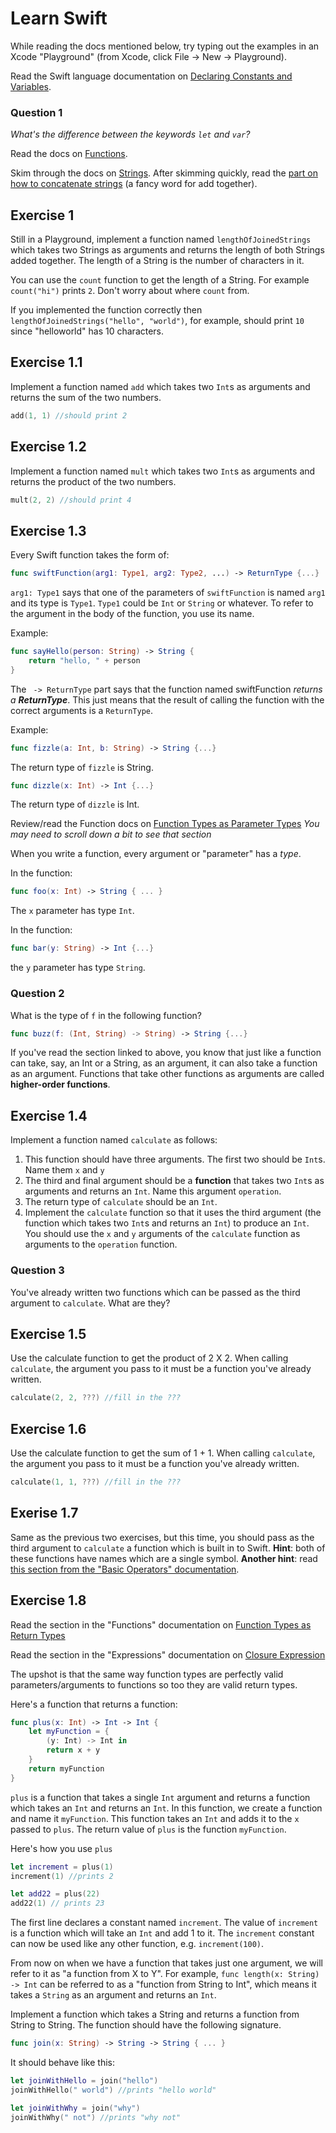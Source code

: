 # Learn Swift

While reading the docs mentioned below, try typing out the examples in an Xcode "Playground" (from Xcode, click File -> New -> Playground). 

Read the Swift language documentation on [Declaring Constants and Variables](https://developer.apple.com/library/ios/documentation/Swift/Conceptual/Swift_Programming_Language/TheBasics.html#//apple_ref/doc/uid/TP40014097-CH5-ID310). 

### Question 1
*What's the difference between the keywords `let` and `var`?*

Read the docs on [Functions](
https://developer.apple.com/library/ios/documentation/Swift/Conceptual/Swift_Programming_Language/Functions.html#//apple_ref/doc/uid/TP40014097-CH10-ID158).

Skim through the docs on [Strings](https://developer.apple.com/library/ios/documentation/Swift/Conceptual/Swift_Programming_Language/StringsAndCharacters.html#//apple_ref/doc/uid/TP40014097-CH7-ID285). After skimming quickly, 
read the [part on how to concatenate strings](https://developer.apple.com/library/ios/documentation/Swift/Conceptual/Swift_Programming_Language/StringsAndCharacters.html#//apple_ref/doc/uid/TP40014097-CH7-ID291) (a fancy word for add together).


## Exercise 1

Still in a Playground, implement a function named `lengthOfJoinedStrings` which takes two Strings as arguments and returns the length of both Strings added together. The length of a String is the number of characters in it. 

You can use the `count` function to get the length of a String. For example `count("hi")` prints `2`. Don't worry about where `count` from.

If you implemented the function correctly then `lengthOfJoinedStrings("hello", "world")`, for example, should print `10` since "helloworld" has 10 characters.

## Exercise 1.1

Implement a function named `add` which takes two `Int`s as arguments and returns the sum of the two numbers.

```swift
add(1, 1) //should print 2
```

## Exercise 1.2

Implement a function named `mult` which takes two `Int`s as arguments and returns the product of the two numbers.

```swift
mult(2, 2) //should print 4
```

## Exercise 1.3

Every Swift function takes the form of:

```swift
func swiftFunction(arg1: Type1, arg2: Type2, ...) -> ReturnType {...}
```

`arg1: Type1` says that one of the parameters of `swiftFunction` is named `arg1` and its type is `Type1`. `Type1` could be `Int` or `String` or whatever. To refer to the argument in the body of the function, you use its name. 

Example:

```swift
func sayHello(person: String) -> String {
    return "hello, " + person
} 
```

The ` -> ReturnType` part says that the function named swiftFunction *returns a __ReturnType__*. This just means that the result of calling the function with the correct arguments is a `ReturnType`.

Example: 

```swift
func fizzle(a: Int, b: String) -> String {...}
```

The return type of `fizzle` is String.

```swift
func dizzle(x: Int) -> Int {...}
```

The return type of `dizzle` is Int.

Review/read the Function docs on [Function Types as Parameter Types](https://developer.apple.com/library/ios/documentation/Swift/Conceptual/Swift_Programming_Language/Functions.html#//apple_ref/doc/uid/TP40014097-CH10-ID174) *You may need to scroll down a bit to see that section*

When you write a function, every argument or "parameter" has a *type*. 

In the function:

```swift
func foo(x: Int) -> String { ... }
```

The `x` parameter has type `Int`. 

In the function:

```swift
func bar(y: String) -> Int {...}
```

the `y` parameter has type `String`. 

### Question 2
What is the type of `f` in the following function?

```swift
func buzz(f: (Int, String) -> String) -> String {...}
```

If you've read the section linked to above, you know that just like a function can take, say, an Int or a String, as an argument, it can also take a function as an argument. Functions that take other functions as arguments are called **higher-order functions**. 

## Exercise 1.4

Implement a function named `calculate` as follows: 

1. This function should have three arguments. The first two should be `Int`s. Name them `x` and `y`
2. The third and final argument should be a **function** that takes two `Int`s as arguments and returns an `Int`. Name this argument `operation`. 
3. The return type of `calculate` should be an `Int`. 
4. Implement the `calculate` function so that it uses the third argument (the function which takes two `Int`s and returns an `Int`) to produce an `Int`. You should use the `x` and `y` arguments of the `calculate` function as arguments to the `operation` function. 


### Question 3
You've already written two functions which can be passed as the third argument to `calculate`. What are they?

## Exercise 1.5
Use the calculate function to get the product of 2 X 2. When calling `calculate`, the argument you pass to it must be a function you've already written. 

```swift
calculate(2, 2, ???) //fill in the ???
```

## Exercise 1.6

Use the calculate function to get the sum of 1 + 1. When calling `calculate`, the argument you pass to it must be a function you've already written. 

```swift
calculate(1, 1, ???) //fill in the ???
```

## Exerise 1.7

Same as the previous two exercises, but this time, you should pass as the third argument to `calculate` a function which is built in to Swift. **Hint**: both of these functions have names which are a single symbol. **Another hint**: read [this section from the "Basic Operators" documentation](https://developer.apple.com/library/prerelease/ios/documentation/Swift/Conceptual/Swift_Programming_Language/BasicOperators.html#//apple_ref/doc/uid/TP40014097-CH6-ID63).

## Exercise 1.8 

Read the section in the "Functions" documentation on [Function Types as Return Types](https://developer.apple.com/library/prerelease/ios/documentation/Swift/Conceptual/Swift_Programming_Language/Functions.html#//apple_ref/doc/uid/TP40014097-CH10-ID174)

Read the section in the "Expressions" documentation on [Closure Expression](https://developer.apple.com/library/ios/documentation/Swift/Conceptual/Swift_Programming_Language/Expressions.html)

The upshot is that the same way function types are perfectly valid parameters/arguments to functions 	so too they are valid return types. 

Here's a function that returns a function:

```swift
func plus(x: Int) -> Int -> Int {
    let myFunction = {
        (y: Int) -> Int in
        return x + y
    }
    return myFunction
}
```

`plus` is a function that takes a single `Int` argument and returns a function which takes an `Int` and returns an `Int`. In this function, we create a function and name it `myFunction`. This function takes an `Int` and adds it to the `x` passed to `plus`. The return value of `plus` is the function `myFunction`. 

Here's how you use `plus`

```swift
let increment = plus(1)
increment(1) //prints 2

let add22 = plus(22)
add22(1) // prints 23
```

The first line declares a constant named `increment`. The value of `increment` is a function which will take an `Int` and add 1 to it. The `increment` constant can now be used like any other function, e.g. `increment(100)`. 

From now on when we have a function that takes just one argument, we will refer to it as "a function from X to Y". For example, `func length(x: String) -> Int` can be referred to as a "function from String to Int", which means it takes a `String` as an argument and returns an `Int`. 

Implement a function which takes a String and returns a function from String to String. The function should have the following signature. 

```swift
func join(x: String) -> String -> String { ... }
```

It should behave like this:

```swift
let joinWithHello = join("hello")
joinWithHello(" world") //prints "hello world"

let joinWithWhy = join("why")
joinWithWhy(" not") //prints "why not"
```



	





